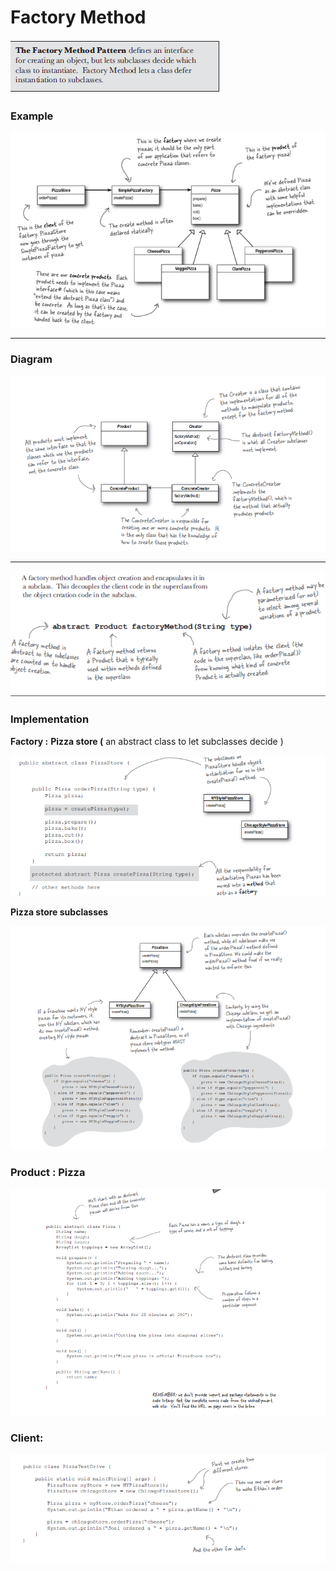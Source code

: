 # Factory Method

![Factory%20Method%2047daf67e33d24e60a0a3df5312f09368/Untitled.png](Factory%20Method%2047daf67e33d24e60a0a3df5312f09368/Untitled.png)

### Example

![Factory%20Method%2047daf67e33d24e60a0a3df5312f09368/Untitled%201.png](Factory%20Method%2047daf67e33d24e60a0a3df5312f09368/Untitled%201.png)

---

### Diagram

![Factory%20Method%2047daf67e33d24e60a0a3df5312f09368/Untitled%202.png](Factory%20Method%2047daf67e33d24e60a0a3df5312f09368/Untitled%202.png)

---

![Factory%20Method%2047daf67e33d24e60a0a3df5312f09368/Untitled%203.png](Factory%20Method%2047daf67e33d24e60a0a3df5312f09368/Untitled%203.png)

### Implementation

**Factory :** **Pizza store (** an abstract class to let subclasses decide )

![Factory%20Method%2047daf67e33d24e60a0a3df5312f09368/Untitled%204.png](Factory%20Method%2047daf67e33d24e60a0a3df5312f09368/Untitled%204.png)

**Pizza store subclasses** 

![Factory%20Method%2047daf67e33d24e60a0a3df5312f09368/Untitled%205.png](Factory%20Method%2047daf67e33d24e60a0a3df5312f09368/Untitled%205.png)

### Product : Pizza

![Factory%20Method%2047daf67e33d24e60a0a3df5312f09368/Untitled%206.png](Factory%20Method%2047daf67e33d24e60a0a3df5312f09368/Untitled%206.png)

### **Client:**

![Factory%20Method%2047daf67e33d24e60a0a3df5312f09368/Untitled%207.png](Factory%20Method%2047daf67e33d24e60a0a3df5312f09368/Untitled%207.png)
